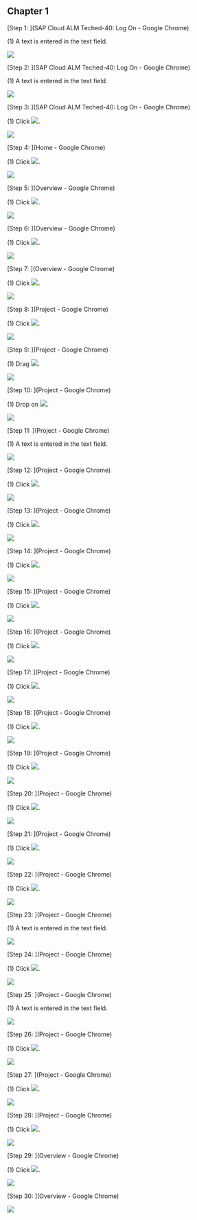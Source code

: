 ﻿## Chapter 1

[Step 1: ](SAP Cloud ALM Teched-40: Log On - Google Chrome)



\(1\) A text is entered in the  text field.

![](Markdown_files/img_0.png)



[Step 2: ](SAP Cloud ALM Teched-40: Log On - Google Chrome)



\(1\) A text is entered in the  text field.

![](Markdown_files/img_000.png)



[Step 3: ](SAP Cloud ALM Teched-40: Log On - Google Chrome)



\(1\) Click  ![](Markdown_files/fieldicon.png).

![](Markdown_files/img_001.png)



[Step 4: ](Home - Google Chrome)



\(1\) Click  ![](Markdown_files/fieldicon00.png).

![](Markdown_files/img_002.png)



[Step 5: ](Overview - Google Chrome)



\(1\) Click  ![](Markdown_files/fieldicon01.png).

![](Markdown_files/img_003.png)



[Step 6: ](Overview - Google Chrome)



\(1\) Click  ![](Markdown_files/fieldicon02.png).

![](Markdown_files/img_004.png)



[Step 7: ](Overview - Google Chrome)



\(1\) Click  ![](Markdown_files/fieldicon03.png).

![](Markdown_files/img_005.png)



[Step 8: ](Project - Google Chrome)



\(1\) Click  ![](Markdown_files/fieldicon04.png).

![](Markdown_files/img_006.png)



[Step 9: ](Project - Google Chrome)



\(1\) Drag  ![](Markdown_files/fieldicon05.png).

![](Markdown_files/img_007.png)



[Step 10: ](Project - Google Chrome)



\(1\) Drop on  ![](Markdown_files/fieldicon06.png).

![](Markdown_files/img_008.png)



[Step 11: ](Project - Google Chrome)



\(1\) A text is entered in the  text field.

![](Markdown_files/img_009.png)



[Step 12: ](Project - Google Chrome)



\(1\) Click  ![](Markdown_files/fieldicon07.png).

![](Markdown_files/img_010.png)



[Step 13: ](Project - Google Chrome)



\(1\) Click  ![](Markdown_files/fieldicon08.png).

![](Markdown_files/img_011.png)



[Step 14: ](Project - Google Chrome)



\(1\) Click  ![](Markdown_files/fieldicon09.png).

![](Markdown_files/img_012.png)



[Step 15: ](Project - Google Chrome)



\(1\) Click  ![](Markdown_files/fieldicon10.png).

![](Markdown_files/img_013.png)



[Step 16: ](Project - Google Chrome)



\(1\) Click  ![](Markdown_files/fieldicon11.png).

![](Markdown_files/img_014.png)



[Step 17: ](Project - Google Chrome)



\(1\) Click  ![](Markdown_files/fieldicon12.png).

![](Markdown_files/img_015.png)



[Step 18: ](Project - Google Chrome)



\(1\) Click  ![](Markdown_files/fieldicon13.png).

![](Markdown_files/img_016.png)



[Step 19: ](Project - Google Chrome)



\(1\) Click  ![](Markdown_files/fieldicon14.png).

![](Markdown_files/img_017.png)



[Step 20: ](Project - Google Chrome)



\(1\) Click  ![](Markdown_files/fieldicon15.png).

![](Markdown_files/img_018.png)



[Step 21: ](Project - Google Chrome)



\(1\) Click  ![](Markdown_files/fieldicon16.png).

![](Markdown_files/img_019.png)



[Step 22: ](Project - Google Chrome)



\(1\) Click  ![](Markdown_files/fieldicon17.png).

![](Markdown_files/img_020.png)



[Step 23: ](Project - Google Chrome)



\(1\) A text is entered in the  text field.

![](Markdown_files/img_021.png)



[Step 24: ](Project - Google Chrome)



\(1\) Click  ![](Markdown_files/fieldicon18.png).

![](Markdown_files/img_022.png)



[Step 25: ](Project - Google Chrome)



\(1\) A text is entered in the  text field.

![](Markdown_files/img_023.png)



[Step 26: ](Project - Google Chrome)



\(1\) Click  ![](Markdown_files/fieldicon19.png).

![](Markdown_files/img_024.png)



[Step 27: ](Project - Google Chrome)



\(1\) Click  ![](Markdown_files/fieldicon20.png).

![](Markdown_files/img_025.png)



[Step 28: ](Project - Google Chrome)



\(1\) Click  ![](Markdown_files/fieldicon21.png).

![](Markdown_files/img_026.png)



[Step 29: ](Overview - Google Chrome)



\(1\) Click  ![](Markdown_files/fieldicon22.png).

![](Markdown_files/img_027.png)



[Step 30: ](Overview - Google Chrome)



![](Markdown_files/img_028.png)



